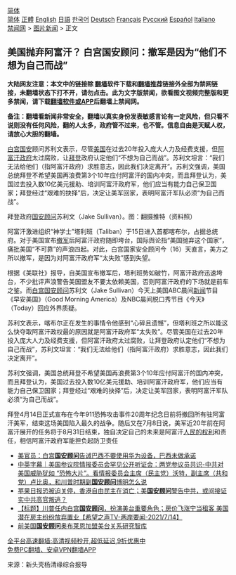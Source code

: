  <!-- 面包屑导航 --> <div class="breadcrumb"><!-- GTranslate: https://gtranslate.io/ -->  <div class="switcher notranslate">  <div class="selected">  <a href="#" onclick="return false;"> 简体</a>  </div>  <div class="option">  <a href="https://www.bannedbook.org" onclick="doGTranslate('zh-CN|zh-CN');jQuery('div.switcher div.selected a').html(jQuery(this).html());return false;" title="简体中文" class="nturl selected"> 简体</a>  <a href="https://www.bannedbook.org/zh-tw/" onclick="doGTranslate('zh-CN|zh-TW');jQuery('div.switcher div.selected a').html(jQuery(this).html());return false;" title="繁體中文" class="nturl"> 正體</a>  <a href="https://www.bannedbook.org/en/" onclick="doGTranslate('zh-CN|en');jQuery('div.switcher div.selected a').html(jQuery(this).html());return false;" title="English" class="nturl"> English</a>  <a href="https://www.bannedbook.org/ja/" onclick="doGTranslate('zh-CN|ja');jQuery('div.switcher div.selected a').html(jQuery(this).html());return false;" title="日本語" class="nturl"> 日語</a>  <a href="https://www.bannedbook.org/ko/" onclick="doGTranslate('zh-CN|ko');jQuery('div.switcher div.selected a').html(jQuery(this).html());return false;" title="한국어" class="nturl"> 한국어</a>  <a href="https://www.bannedbook.org/de/" onclick="doGTranslate('zh-CN|de');jQuery('div.switcher div.selected a').html(jQuery(this).html());return false;" title="Deutsch" class="nturl"> Deutsch</a>  <a href="https://www.bannedbook.org/fr/" onclick="doGTranslate('zh-CN|fr');jQuery('div.switcher div.selected a').html(jQuery(this).html());return false;" title="Français" class="nturl"> Français</a>  <a href="https://www.bannedbook.org/ru/" onclick="doGTranslate('zh-CN|ru');jQuery('div.switcher div.selected a').html(jQuery(this).html());return false;" title="Русский" class="nturl"> Русский</a>  <a href="https://www.bannedbook.org/es/" onclick="doGTranslate('zh-CN|es');jQuery('div.switcher div.selected a').html(jQuery(this).html());return false;" title="Español" class="nturl"> Español</a>  <a href="https://www.bannedbook.org/it/" onclick="doGTranslate('zh-CN|it');jQuery('div.switcher div.selected a').html(jQuery(this).html());return false;" title="Italiano" class="nturl"> Italiano</a>  </div>  </div>      <div class='breadcrumb-sub'><!-- Breadcrumb NavXT 6.3.0 --> <a href="https://www.bannedbook.org/" class="home">禁闻网</a> &gt; <a href="https://www.bannedbook.org/bnews/topimagenews/" class="category">图片新闻</a> &gt; 正文</div></div><h2>美国抛弃阿富汗？ 白宫国安顾问：撤军是因为“他们不想为自己而战”</h2> <p class="notice"><b>大陆网友注意：本文中的链接除 <a href="https://github.com/bannedbook/fanqiang" >翻墙</a>软件下载和<a href="https://github.com/killgcd/justmysocks/blob/master/README.md">翻墙推荐</a>链接外全部为禁网链接，未翻墙状态下打不开，请勿点击。此为文字版禁闻，欲看图文视频完整版和更多禁闻，请下载<a href="https://github.com/bannedbook/fanqiang">翻墙软件或APP</a>后翻墙上禁闻网。</p><p>备注：翻墙看新闻非常安全，翻墙以真实身份发表敏感言论有一定风险，但只看不说则没有任何风险，翻的人太多，政府管不过来，也不管。信息自由是天赋人权，请放心大胆的翻墙。</b></p>  <div class="entry"> <p id="summary"><a href="https://www.bannedbook.org/bnews/tag/%e7%99%bd%e5%ae%ab/" class="st_tag internal_tag" rel="tag" title="标签 白宫 下的日志">白宫</a><a href="https://www.bannedbook.org/bnews/tag/%E5%9B%BD%E5%AE%89/" class="st_tag internal_tag" rel="tag" title="标签 国安 下的日志">国安</a>顾问苏利文表示，尽管<a href="https://www.bannedbook.org/bnews/tag/%e7%be%8e%e5%9b%bd/" class="st_tag internal_tag" rel="tag" title="标签 美国 下的日志">美国</a>在过去20年投入庞大人力及经费支援，但<a href="https://www.bannedbook.org/bnews/tag/%e9%98%bf%e5%af%8c%e6%b1%97/" class="st_tag internal_tag" rel="tag" title="标签 阿富汗 下的日志">阿富汗</a><a href="https://www.bannedbook.org/bnews/tag/%e6%94%bf%e5%ba%9c/" class="st_tag internal_tag" rel="tag" title="标签 政府 下的日志">政府</a>太过腐败，让<a href="https://www.bannedbook.org/bnews/tag/%e6%8b%9c%e7%99%bb/" class="st_tag internal_tag" rel="tag" title="标签 拜登 下的日志">拜登</a>政府认定他们“不想为自己而战”。苏利文坦言：“我们无法给他们（指阿富汗政府）求胜意志，因此我们决定离开”。苏利文强调，美国总统拜登不希望美国再浪费第3个10年应付阿富汗的国内冲突，而且拜登认为，美国过去投入数10亿美元援助、培训阿富汗政府军，他们应当有能力自己保卫国家；拜登经过“艰难的抉择”后，决定让美军回家，表明阿富汗军队必须“为自己而战”。</p> <p id="conimg">拜登政府<a href="https://www.bannedbook.org/bnews/tag/%E5%9B%BD%E5%AE%89%E9%A1%BE%E9%97%AE/" class="st_tag internal_tag" rel="tag" title="标签 国安顾问 下的日志">国安顾问</a>苏利文（Jake Sullivan）。图：翻摄推特（资料照）</p>  <p>阿富汗激进组织“神学士”塔利班（Taliban）于15日进入首都喀布尔，占据总统府。对于美国宣布<a href="https://www.bannedbook.org/bnews/tag/%E6%92%A4%E5%86%9B/" class="st_tag internal_tag" rel="tag" title="标签 撤军 下的日志">撤军</a>后阿富汗政府随即垮台，国际舆论指“美国抛弃这个国家”，痛批美国“不可靠”的声浪四起。对此，白宫国家安全顾问今（16）天直言，美方之所以撤军，是因为对阿富汗政府军“太失败”感到失望。</p> <p>根据《美联社》报导，自美国宣布撤军后，塔利班势如破竹，阿富汗政府迅速垮台，不少批评声浪警告美国盟友不要太依赖美国，否则阿富汗政府的下场就是前车之鉴。而<a href="https://www.bannedbook.org/bnews/tag/%E7%99%BD%E5%AE%AB%E5%9B%BD%E5%AE%89%E9%A1%BE%E9%97%AE/" class="st_tag internal_tag" rel="tag" title="标签 白宫国安顾问 下的日志">白宫国安顾问</a>苏利文（Jake Sullivan）今天上美国ABC晨间<span class='wp_keywordlink_affiliate'><a href="https://www.bannedbook.org/" title="新闻">新闻</a></span>节目《早安美国》（Good Morning America）及NBC晨间脱口秀节目《今天》（Today）回应外界质疑。</p>  <p>苏利文表示，喀布尔正在发生的事情令他感到“心碎且遗憾”，但塔利班之所以能这么快夺取阿富汗政权最的原因就是阿富汗政府军“太失败”。尽管美国在过去20年投入庞大人力及经费支援，但阿富汗政府太过腐败，让拜登政府认定他们“不想为自己而战”，苏利文坦言：“我们无法给他们（指阿富汗政府）求胜意志，因此我们决定离开”。</p> <p>苏利文强调，美国总统拜登不希望美国再浪费第3个10年应付阿富汗的国内冲突，而且拜登认为，美国过去投入数10亿美元援助、培训阿富汗政府军，他们应当有能力自己保卫国家；拜登经过“艰难的抉择”后，决定让美军回家，表明阿富汗军队必须“为自己而战”。</p>  <p>拜登4月14日正式宣布在今年911恐怖攻击事件20周年纪念日前将撤回所有驻阿富汗美军，结束这场美国陷入最久的战争。随后又在7月8日说，美军近20年前在阿富汗展开的任务将于8月31日结束，独自决定自己的未来是阿富汗<span class='wp_keywordlink'><a href="https://www.bannedbook.org/forum2/topic799.html" title="《人民的权利──个人自由与权利法案》" target="_blank">人民的权利</a></span>和责任，相信阿富汗政府军能担负起防卫责任</p> <ul class='op-related-articles' title='相关阅读'> <li><a href='https://www.bannedbook.org/bnews/headline/20210810/1603487.html' target='_blank'>美官员：白宫<b>国安顾问</b>告诫巴西不要使用华为设备，巴西未做承诺</a></li> <li><a href='https://www.bannedbook.org/bnews/bannedvideo/20210806/1601267.html' target='_blank'>中英字幕｜美国参议院情报委员会罕见公开听证会：两党参议员共识-中共对美国威胁犹如 “恐怖大片”。看情报委员会主席（民主党）沃特，副主席（共和党）卢比奥，和川普时期副<b>国安顾问</b>博明怎么说</a></li> <li><a href='https://www.bannedbook.org/bnews/comments/20210719/1590032.html' target='_blank'>苹果日报恐被迫关停，香港自由民主在消亡；美<b>国安顾问</b>警告中共，或间接证实中共高官叛逃？</a></li> <li><a href='https://www.bannedbook.org/bnews/comments/20210714/1587099.html' target='_blank'>【标题】川普任内白宫<b>国安顾问</b>，扮演美台重要角色；房价飞涨宁当租客 美国潜在房主纷纷放弃置业【希望之声TV-两岸要闻-2021/7/14】</a></li> <li><a href='https://www.bannedbook.org/bnews/taiwannews/20210714/1586561.html' target='_blank'>前美国<b>国安顾问</b>奥布莱恩加盟美台关系研究智库</a></li> </ul> <p class="texttj"> <a href="https://github.com/bannedbook/fanqiang/wiki/V2ray%E6%9C%BA%E5%9C%BA" target="_blank">全平台高速翻墙:高清视频秒开,超低延迟,9折优惠中</a><br/> <a href="https://github.com/bannedbook/fanqiang/wiki/%E7%A6%81%E9%97%BB%E7%BD%91%E5%AE%89%E5%8D%93%E7%BF%BB%E5%A2%99%E6%96%B0%E9%97%BBAPP" target="_blank">免费PC翻墙、安卓VPN翻墙APP</a></p> <p> 来源：新头壳杨清缘综合报导 </p><a name='sharetosocial'></a>  <div style="margin-bottom:5px;padding-bottom:5px;clear:both"> <div id="archive-pix-1" class="banner-ads"> <!-- AuctionX Display platform tag START --> <div id="26318x728x90x621x_ADSLOT2" clicktrack="%%CLICK_URL_ESC%%"></div> <!-- AuctionX Display platform tag END --> </div> <div id="archive-pix-2" class="banner-ads"> <!-- AuctionX Display platform tag START --> <div id="26315x300x250x621x_ADSLOT2" clicktrack="%%CLICK_URL_ESC%%"></div> <!-- AuctionX Display platform tag END --> </div> </div>  <div id="archive-pix-1" class="banner-ads"> <!-- AuctionX Display platform tag START --> <div id="26318x728x90x621x_ADSLOT3" clicktrack="%%CLICK_URL_ESC%%"></div> <!-- AuctionX Display platform tag END --> </div> </div><!--END ENTRY--> 